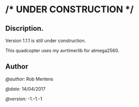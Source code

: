 # /* UNDER CONSTRUCTION */

## Discription.
Version 1.1.1 is still under construction.

This quadcopter uses my avrtimerlib for atmega2560.

## Author

_@author:_ Rob Mertens

_@date:_ 14/04/2017

_@version:_ -1.-1.-1
